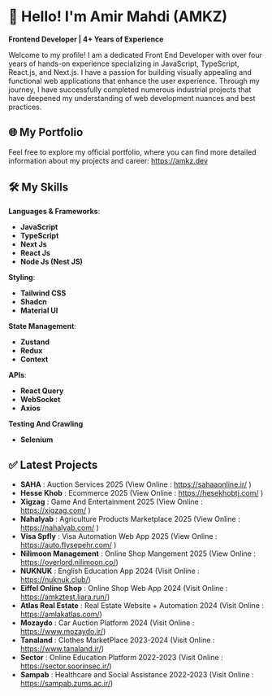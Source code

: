 


# 👋 Hello! I'm Amir Mahdi (AMKZ)

**Frontend Developer | 4+ Years of Experience**

Welcome to my profile! I am a dedicated Front End Developer with over four years of hands-on experience specializing in JavaScript, TypeScript, React.js, and Next.js. I have a passion for building visually appealing and functional web applications that enhance the user experience. Through my journey, I have successfully completed numerous industrial projects that have deepened my understanding of web development nuances and best practices.

## :globe_with_meridians: My Portfolio

Feel free to explore my official portfolio, where you can find more detailed information about my projects and career: https://amkz.dev

## 🛠️ My Skills

 **Languages & Frameworks**:
* **JavaScript**
* **TypeScript**
* **Next Js**
* **React Js**
* **Node Js (Nest JS)**

**Styling**:

* **Tailwind CSS**
* **Shadcn**
* **Material UI**

**State Management**:
* **Zustand**
* **Redux**
* **Context**

**APIs**:
* **React Query**
* **WebSocket**
* **Axios**

**Testing And Crawling**
* **Selenium**



## :white_check_mark: Latest Projects


* **SAHA** : Auction Services  2025 (View Online  : https://sahaaonline.ir/  )
* **Hesse Khob** : Ecommerce  2025 (View Online  : https://hesekhobtj.com/ )
* **Xigzag** : Game And Entertainment  2025 (View Online  : https://xigzag.com/ )
* **Nahalyab** : Agriculture Products Marketplace  2025 (View Online  : https://nahalyab.com/ )
* **Visa Spfly** : Visa Automation Web App  2025 (View Online  : https://auto.flysepehr.com/ )
* **Nilimoon Management** : Online Shop Mangement 2025 (View Online : https://overlord.nilimoon.co/)
* **NUKNUK** : English Education App 2024 (Visit Online : https://nuknuk.club/)
* **Eiffel Online Shop** : Online Shop Web App 2024 (Visit Online : https://amkztest.liara.run/)
* **Atlas Real Estate** : Real Estate Website + Automation 2024 (Visit Online : https://amlakatlas.com/)
* **Mozaydo** : Car Auction Platform 2024 (Visit Online : https://www.mozaydo.ir/)
* **Tanaland** : Clothes MarketPlace 2023-2024 (Visit Online : https://www.tanaland.ir/)
* **Sector** : Online Education Platform 2022-2023 (Visit Online : https://sector.soorinsec.ir/)
* **Sampab** : Healthcare and Social Assistance 2022-2023 (Visit Online : https://sampab.zums.ac.ir/)

 

